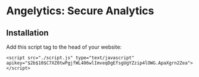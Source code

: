 # Angelytics: Secure Analytics

## Installation
Add this script tag to the head of your website:

`<script src="./script.js" type="text/javascript" apikey="$2b$10$C7XZ0twPgjfWL406wlImveqDgEfsgUgYZzip4lOWG.ApaXgrn2Zea"></script>`
